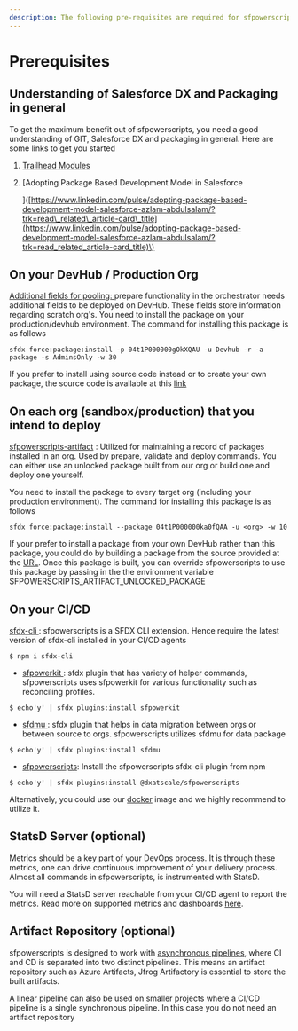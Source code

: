 ```yaml
---
description: The following pre-requisites are required for sfpowerscripts to work
---
```


# Prerequisites

## **Understanding of Salesforce DX and Packaging in general**

To get the maximum benefit out of sfpowerscripts, you need a good understanding of GIT, Salesforce DX and packaging in general. Here are some links to get you started

1. [Trailhead Modules](https://trailhead.salesforce.com/en/users/azlam/trailmixes/salesforce-dx)  
2. \[Adopting Package Based Development Model in Salesforce  

   \]\([https://www.linkedin.com/pulse/adopting-package-based-development-model-salesforce-azlam-abdulsalam/?trk=read\_related\_article-card\_title](https://www.linkedin.com/pulse/adopting-package-based-development-model-salesforce-azlam-abdulsalam/?trk=read_related_article-card_title)\)

## **On your DevHub / Production Org**

[Additional fields for pooling: ](https://github.com/Accenture/sfpowerkit/tree/main/src_saleforce_packages/scratchorgpool) prepare functionality in the orchestrator needs additional fields to be deployed on DevHub. These fields store information regarding scratch org's. You need to install the package on your production/devhub environment. The command for installing this package is as follows

```text
sfdx force:package:install -p 04t1P000000gOkXQAU -u Devhub -r -a package -s AdminsOnly -w 30
```

If you prefer to install using source code instead or to create your own package, the source code is available at this [link](https://github.com/Accenture/sfpowerkit/tree/main/src_saleforce_packages/scratchorgpool) 

## **On each org \(sandbox/production\) that you intend to deploy**

[sfpowerscripts-artifact](https://github.com/Accenture/sfpowerscripts/tree/develop/prerequisites/sfpowerscripts-artifact) : Utilized for maintaining a record of packages installed in an org. Used by prepare, validate and deploy commands. You can either use an unlocked package built from our org or build one and deploy one yourself.

You need to install the package to every target org \(including your production environment\). The command for installing this package is as follows

```text
sfdx force:package:install --package 04t1P000000ka0fQAA -u <org> -w 10
```

If your prefer to install a package from your own DevHub rather than this package, you could do by building a package from the source provided at the [URL](https://github.com/Accenture/sfpowerscripts/tree/develop/prerequisites/sfpowerscripts-artifact). Once this package is built, you can override sfpowerscripts to use this package by passing in the the environment variable SFPOWERSCRIPTS\_ARTIFACT\_UNLOCKED\_PACKAGE

## **On your CI/CD**

[sfdx-cli ](https://www.npmjs.com/package/sfdx-cli): sfpowerscripts is a SFDX CLI extension. Hence require the latest version of sfdx-cli installed in your CI/CD agents

```text
$ npm i sfdx-cli
```

* [sfpowerkit ](https://github.com/accenture/sfpowerkit):  sfdx plugin that has variety of helper commands, sfpowerscripts uses sfpowerkit for various functionality such as reconciling profiles. 

```text
$ echo'y' | sfdx plugins:install sfpowerkit
```

* [sfdmu ](https://github.com/forcedotcom/SFDX-Data-Move-Utility): sfdx plugin that helps in data migration between orgs or between source to orgs. sfpowerscripts utilizes sfdmu for data package

```text
$ echo'y' | sfdx plugins:install sfdmu
```

* [sfpowerscripts](https://www.npmjs.com/package/@dxatscale/sfpowerscripts):  Install the sfpowerscripts sfdx-cli plugin from npm

```text
$ echo'y' | sfdx plugins:install @dxatscale/sfpowerscripts
```

Alternatively, you could use our [docker](docker.md) image and we highly recommend to utilize it.

## **StatsD Server \(optional\)**

Metrics should be a key part of your DevOps process. It is through these metrics, one can drive continuous improvement of your delivery process. Almost all commands in sfpowerscripts, is instrumented with StatsD.

You will need a StatsD server reachable from your CI/CD agent to report the metrics. Read more on supported metrics and dashboards [here](../faq/metrics-and-dashboards.md).

## **Artifact Repository \(optional\)**

sfpowerscripts is designed to work with [asynchronous pipelines](https://dxatscale.gitbook.io/sfpowerscripts/faq/orchestrator#is-there-a-pipeline-schematic-diagram-that-i-can-understand), where CI and CD is separated into two distinct pipelines. This means an artifact repository such as Azure Artifacts, Jfrog Artifactory is essential to store the built artifacts.

A linear pipeline can also be used on smaller projects where a CI/CD pipeline is a single synchronous pipeline. In this case you do not need an artifact repository

